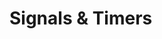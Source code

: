 # Signals & Timers

<!--
Put system calls such as

rt_sigaction, rt_sigprocmask, rt_sigpending, rt_sigqueueinfo, rt_tgsigqueueinfo,
rt_sigreturn, kill, tkill, tgkill, alarm, setitimer, getitimer, nanosleep,
timer_create, timer_settime, timer_gettime, and timer_delete
under this category.
-->
